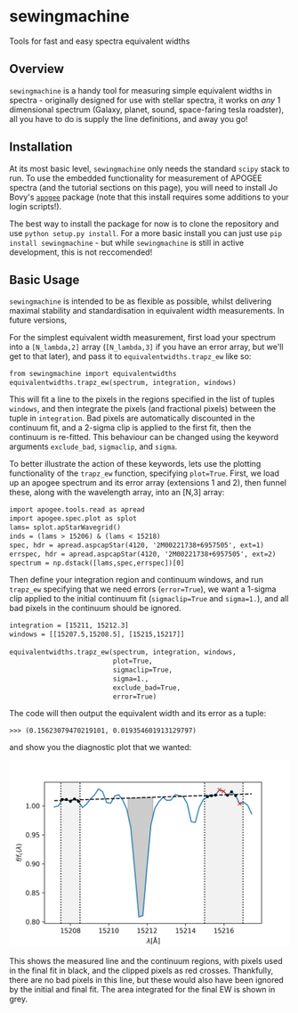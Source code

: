 # sewingmachine
Tools for fast and easy spectra equivalent widths

## Overview

`sewingmachine` is a handy tool for measuring simple equivalent widths in spectra - originally designed for use with stellar spectra, it works on *any* 1 dimensional spectrum (Galaxy, planet, sound, space-faring tesla roadster), all you have to do is supply the line definitions, and away you go!

## Installation

At its most basic level, `sewingmachine` only needs the standard `scipy` stack to run. To use the embedded functionality for measurement of APOGEE spectra (and the tutorial sections on this page), you will need to install Jo Bovy's [`apogee`](https://github.com/jobovy/apogee.git) package (note that this install requires some additions to your login scripts!). 

The best way to install the package for now is to clone the repository and use `python setup.py install`. For a more basic install you can just use `pip install sewingmachine` - but while `sewingmachine` is still in active development, this is not reccomended! 

## Basic Usage

`sewingmachine` is intended to be as flexible as possible, whilst delivering maximal stability and standardisation in equivalent width measurements. In future versions,

For the simplest equivalent width measurement, first load your spectrum into a `[N_lambda,2]` array (`[N_lambda,3]` if you have an error array, but we'll get to that later), and pass it to `equivalentwidths.trapz_ew` like so:

    from sewingmachine import equivalentwidths
    equivalentwidths.trapz_ew(spectrum, integration, windows)
    
This will fit a line to the pixels in the regions specified in the list of tuples `windows`, and then integrate the pixels (and fractional pixels) between the tuple in `integration`. Bad pixels are automatically discounted in the continuum fit, and a 2-sigma clip is applied to the first fit, then the continuum is re-fitted. This behaviour can be changed using the keyword arguments `exclude_bad`, `sigmaclip`, and `sigma`. 

To better illustrate the action of these keywords, lets use the plotting functionality of the `trapz_ew` function, specifying `plot=True`. First, we load up an apogee spectrum and its error array (extensions 1 and 2), then funnel these, along with the wavelength array, into an [N,3] array:

    import apogee.tools.read as apread
    import apogee.spec.plot as splot
    lams= splot.apStarWavegrid()
    inds = (lams > 15206) & (lams < 15218)
    spec, hdr = apread.aspcapStar(4120, '2M00221738+6957505', ext=1)
    errspec, hdr = apread.aspcapStar(4120, '2M00221738+6957505', ext=2)
    spectrum = np.dstack([lams,spec,errspec])[0]

Then define your integration region and continuum windows, and run `trapz_ew` specifying that we need errors (`error=True`), we want a 1-sigma clip applied to the initial continuum fit (`sigmaclip=True` and `sigma=1.`), and all bad pixels in the continuum should be ignored. 

    integration = [15211, 15212.3]
    windows = [[15207.5,15208.5], [15215,15217]]

    equivalentwidths.trapz_ew(spectrum, integration, windows, 
                              plot=True, 
                              sigmaclip=True, 
                              sigma=1., 
                              exclude_bad=True, 
                              error=True)

The code will then output the equivalent width and its error as a tuple:

    >>> (0.15623079470219101, 0.019354601913129797)
    
and show you the diagnostic plot that we wanted:

![diagnostic_image](_readme_files/_example_trapz_ew.png)

This shows the measured line and the continuum regions, with pixels used in the final fit in black, and the clipped pixels as red crosses. Thankfully, there are no bad pixels in this line, but these would also have been ignored by the initial and final fit. The area integrated for the final EW is shown in grey.

    





